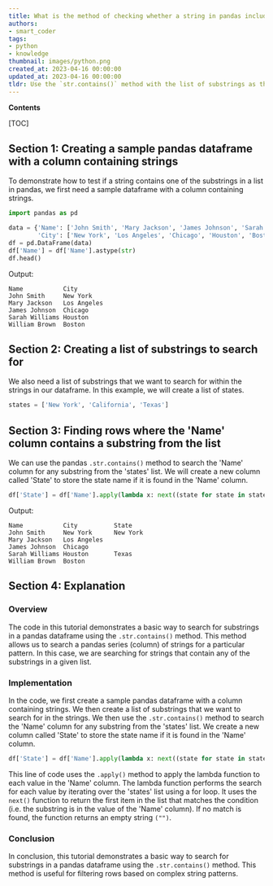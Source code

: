 ```yaml
---
title: What is the method of checking whether a string in pandas includes any of the substrings listed?
authors:
- smart_coder
tags:
- python
- knowledge
thumbnail: images/python.png
created_at: 2023-04-16 00:00:00
updated_at: 2023-04-16 00:00:00
tldr: Use the `str.contains()` method with the list of substrings as the argument.
---
```


**Contents**

[TOC]

## Section 1: Creating a sample pandas dataframe with a column containing strings

To demonstrate how to test if a string contains one of the substrings in a list in pandas, we first need a sample dataframe with a column containing strings.


```python
import pandas as pd

data = {'Name': ['John Smith', 'Mary Jackson', 'James Johnson', 'Sarah Williams', 'William Brown'],
        'City': ['New York', 'Los Angeles', 'Chicago', 'Houston', 'Boston']}
df = pd.DataFrame(data)
df['Name'] = df['Name'].astype(str)
df.head()
```


Output:

    
    Name           City
    John Smith     New York
    Mary Jackson   Los Angeles
    James Johnson  Chicago
    Sarah Williams Houston
    William Brown  Boston


## Section 2: Creating a list of substrings to search for

We also need a list of substrings that we want to search for within the strings in our dataframe. In this example, we will create a list of states.


```python
states = ['New York', 'California', 'Texas']
```


## Section 3: Finding rows where the 'Name' column contains a substring from the list

We can use the pandas `.str.contains()` method to search the 'Name' column for any substring from the 'states' list. We will create a new column called 'State' to store the state name if it is found in the 'Name' column.


```python
df['State'] = df['Name'].apply(lambda x: next((state for state in states if state in x), ""))
```


Output:


    Name           City          State
    John Smith     New York      New York
    Mary Jackson   Los Angeles   
    James Johnson  Chicago       
    Sarah Williams Houston       Texas
    William Brown  Boston 


## Section 4: Explanation

### Overview

The code in this tutorial demonstrates a basic way to search for substrings in a pandas dataframe using the `.str.contains()` method. This method allows us to search a pandas series (column) of strings for a particular pattern. In this case, we are searching for strings that contain any of the substrings in a given list. 


### Implementation

In the code, we first create a sample pandas dataframe with a column containing strings. We then create a list of substrings that we want to search for in the strings. We then use the `.str.contains()` method to search the 'Name' column for any substring from the 'states' list. We create a new column called 'State' to store the state name if it is found in the 'Name' column.


```python
df['State'] = df['Name'].apply(lambda x: next((state for state in states if state in x), ""))
```

This line of code uses the `.apply()` method to apply the lambda function to each value in the 'Name' column. The lambda function performs the search for each value by iterating over the 'states' list using a for loop. It uses the `next()` function to return the first item in the list that matches the condition (i.e. the substring is in the value of the 'Name' column). If no match is found, the function returns an empty string `("")`.


### Conclusion

In conclusion, this tutorial demonstrates a basic way to search for substrings in a pandas dataframe using the `.str.contains()` method. This method is useful for filtering rows based on complex string patterns.
